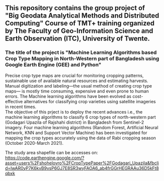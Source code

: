 ## This repository contains the group project of "Big Geodata Analytical Methods and Distributed Computing" Course of TMT+ training organized by The Faculty of Geo-Information Science and Earth Observation (ITC), University of Twente.

### The title of the project is "Machine Learning Algorithms based Crop Type Mapping in North-Western part of Bangladesh using Google Earth Engine (GEE) and Python"

Precise crop type maps are crucial for monitoring cropping patterns, sustainable use of available natural resources and estimating harvests. Manual digitization and labeling—the usual method of creating crop type maps— is mostly time consuming, expensive and even prone to human errors. The Machine learning algorithms have been evolved as cost-effective alternatives for classifying crop varieties using satellite imageries in recent times. 
<br>The objective of this prject is to deploy the recent advances i.e., the machine learning algorithms to classify 6 crop types of north-western part (Godagari Upazila of Rajshahi district) in Bangladesh from Sentinel-2 imagery. Four machine learning algorithms (Random Forest, Artificial Neural Network, KNN and Support Vector Machine) has been investigated for mapping the crop types accurately using the data of Rabi cropping season (October 2020-March 2021).

The study area shapefile can be accesses on:
<br> https://code.earthengine.google.com/?asset=users%2Fshohelovro%2FCropTypePaper%2FGodagari_Upazila&fbclid=IwAR0yP7K6kvB9vsP6GJ7E8SR3wyFAOA6_ab4frGGrHEGRAAu36D5kFt8qbxk
